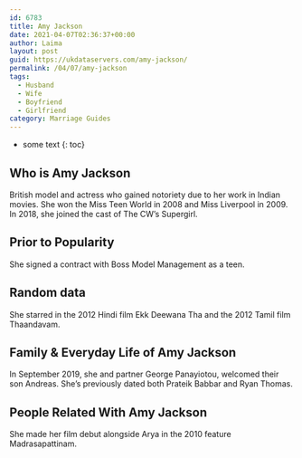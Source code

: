 ```yaml
---
id: 6783
title: Amy Jackson
date: 2021-04-07T02:36:37+00:00
author: Laima
layout: post
guid: https://ukdataservers.com/amy-jackson/
permalink: /04/07/amy-jackson
tags:
  - Husband
  - Wife
  - Boyfriend
  - Girlfriend
category: Marriage Guides
---
```


* some text
{: toc}


## Who is Amy Jackson
                  
                  
                  
British model and actress who gained notoriety due to her work in Indian movies. She won the Miss Teen World in 2008 and Miss Liverpool in 2009. In 2018, she joined the cast of The CW&#8217;s Supergirl.
                  
              
            
              
            
                
                
                
## Prior to Popularity
                  
                  
                  
She signed a contract with Boss Model Management as a teen.
                  
              
            
              
            
                
                
                
## Random data
                  
                  
                  
She starred in the 2012 Hindi film Ekk Deewana Tha and the 2012 Tamil film Thaandavam.
                  
              
            
              
            
                
                
                
## Family & Everyday Life of Amy Jackson
                  
                  
                  
In September 2019, she and partner George Panayiotou, welcomed their son Andreas. She&#8217;s previously dated both Prateik Babbar and Ryan Thomas.
                  
              
            
              
            
                
                
                
## People Related With Amy Jackson
                  
                  
                  
She made her film debut alongside Arya in the 2010 feature Madrasapattinam.
                  
              
            
              
            
                
              
            
              
              
            
            
              
            
          
          
          